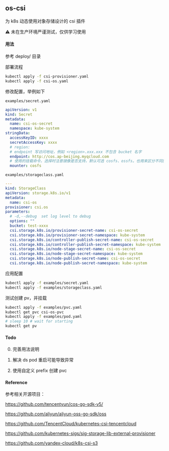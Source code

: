 ## os-csi

为 k8s 动态使用对象存储设计的 csi 插件

⚠️ 未在生产环境严谨测试，仅供学习使用

#### 用法

参考 deploy/ 目录

部署流程

```bash
kubectl apply -f csi-provisioner.yaml
kubectl apply -f csi-os.yaml
```

修改配置，举例如下

`examples/secret.yaml`

```yaml
apiVersion: v1
kind: Secret
metadata:
  name: csi-os-secret
  namespace: kube-system
stringData:
  accessKeyID: xxxx
  secretAccessKey: xxxx
  # region:
  # endpoint 写访问地址，例如 <region>.xxx.xxx 不包含 bucket 名字
  endpoint: http://cos.ap-beijing.myqcloud.com
  # 使用的挂载命令，选择时注意镜像是否支持，默认可选 cosfs、ossfs。也用来区分不同服务商
  mounter: cosfs
```

`examples/storageclass.yaml`

```yaml
---
kind: StorageClass
apiVersion: storage.k8s.io/v1
metadata:
  name: csi-os
provisioner: csi.os
parameters:
  # -d,--debug  set log level to debug 
  options: ""
  bucket: test-xxxx
  csi.storage.k8s.io/provisioner-secret-name: csi-os-secret
  csi.storage.k8s.io/provisioner-secret-namespace: kube-system
  csi.storage.k8s.io/controller-publish-secret-name: csi-os-secret
  csi.storage.k8s.io/controller-publish-secret-namespace: kube-system
  csi.storage.k8s.io/node-stage-secret-name: csi-os-secret
  csi.storage.k8s.io/node-stage-secret-namespace: kube-system
  csi.storage.k8s.io/node-publish-secret-name: csi-os-secret
  csi.storage.k8s.io/node-publish-secret-namespace: kube-system
```

应用配置

```bash
kubectl apply -f examples/secret.yaml
kubectl apply -f examples/storageclass.yaml
```

测试创建 pv，并挂载

```bash
kubectl apply -f examples/pvc.yaml
kubectl get pvc csi-os-pvc
kubectl apply -f examples/pod.yaml
# sleep 10 # wait for starting
kubectl get pv 
```


#### Todo

0. 完善用法说明

1. 解决 ds pod 重启可能导致异常

2. 使用自定义 prefix 创建 pvc


#### Reference

参考相关开源项目：

https://github.com/tencentyun/cos-go-sdk-v5/

https://github.com/aliyun/aliyun-oss-go-sdk/oss

https://github.com/TencentCloud/kubernetes-csi-tencentcloud

https://github.com/kubernetes-sigs/sig-storage-lib-external-provisioner

https://github.com/yandex-cloud/k8s-csi-s3
